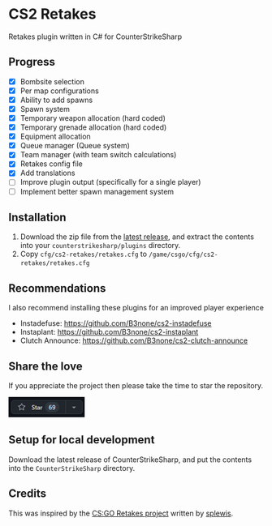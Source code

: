 # CS2 Retakes
Retakes plugin written in C# for CounterStrikeSharp

## Progress
- [x] Bombsite selection
- [x] Per map configurations
- [x] Ability to add spawns
- [x] Spawn system
- [x] Temporary weapon allocation (hard coded)
- [x] Temporary grenade allocation (hard coded)
- [x] Equipment allocation
- [x] Queue manager (Queue system)
- [x] Team manager (with team switch calculations)
- [x] Retakes config file
- [x] Add translations
- [ ] Improve plugin output (specifically for a single player)
- [ ] Implement better spawn management system

## Installation
1. Download the zip file from the [latest release](https://github.com/B3none/cs2-retakes/releases), and extract the contents into your `counterstrikesharp/plugins` directory.
2. Copy `cfg/cs2-retakes/retakes.cfg` to `/game/csgo/cfg/cs2-retakes/retakes.cfg`

## Recommendations
I also recommend installing these plugins for an improved player experience
- Instadefuse: https://github.com/B3none/cs2-instadefuse
- Instaplant: https://github.com/B3none/cs2-instaplant
- Clutch Announce: https://github.com/B3none/cs2-clutch-announce

## Share the love
If you appreciate the project then please take the time to star the repository.

![Star us](https://github.com/b3none/gdprconsent/raw/development/.github/README_ASSETS/star_us.png)

## Setup for local development
Download the latest release of CounterStrikeSharp, and put the contents into the `CounterStrikeSharp` directory.

## Credits
This was inspired by the [CS:GO Retakes project](https://github.com/splewis/csgo-retakes) written by [splewis](https://github.com/splewis).

